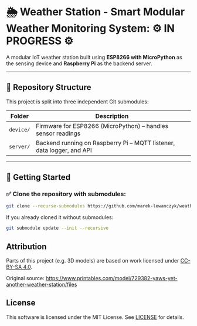 # 🌦️ Weather Station - Smart Modular Weather Monitoring System: ⚙️ IN PROGRESS ⚙️

A modular IoT weather station built using **ESP8266 with MicroPython** as the sensing device and **Raspberry Pi** as the backend server.

---

## 📁 Repository Structure

This project is split into three independent Git submodules:

| Folder    | Description                                                           |
| --------- | --------------------------------------------------------------------- |
| `device/` | Firmware for ESP8266 (MicroPython) – handles sensor readings          |
| `server/` | Backend running on Raspberry Pi – MQTT listener, data logger, and API |

---

## 🚀 Getting Started

### ✅ Clone the repository with submodules:

```bash
git clone --recurse-submodules https://github.com/marek-lewanczyk/weather-station.git
```

If you already cloned it without submodules:

```bash
git submodule update --init --recursive
```

## Attribution

Parts of this project (e.g. 3D models) are based on work licensed under [CC-BY-SA 4.0](https://creativecommons.org/licenses/by-sa/4.0/).

Original source: https://www.printables.com/model/729382-yaws-yet-another-weather-station/files

## License

This software is licensed under the MIT License. See [LICENSE](LICENSE) for details.
